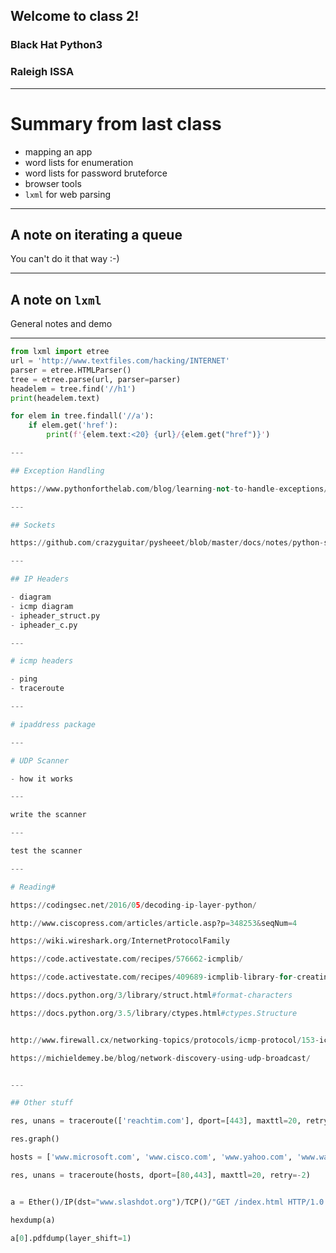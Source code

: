 ## Welcome to class 2!

### Black Hat Python3 

### Raleigh ISSA

---

# Summary from last class

- mapping an app
- word lists for enumeration
- word lists for password bruteforce
- browser tools
- `lxml` for web parsing

---

## A note on iterating a queue

You can't do it that way :-)

---

## A note on `lxml`

General notes and demo

---

```python
from lxml import etree
url = 'http://www.textfiles.com/hacking/INTERNET'
parser = etree.HTMLParser()
tree = etree.parse(url, parser=parser)
headelem = tree.find('//h1')
print(headelem.text)

for elem in tree.findall('//a'):
    if elem.get('href'):
        print(f'{elem.text:<20} {url}/{elem.get("href")}')

---

## Exception Handling

https://www.pythonforthelab.com/blog/learning-not-to-handle-exceptions/

---

## Sockets

https://github.com/crazyguitar/pysheeet/blob/master/docs/notes/python-socket.rst

---

## IP Headers

- diagram
- icmp diagram
- ipheader_struct.py
- ipheader_c.py

---

# icmp headers

- ping
- traceroute

---

# ipaddress package

---

# UDP Scanner

- how it works

---

write the scanner

---

test the scanner

---

# Reading#

https://codingsec.net/2016/05/decoding-ip-layer-python/

http://www.ciscopress.com/articles/article.asp?p=348253&seqNum=4

https://wiki.wireshark.org/InternetProtocolFamily

https://code.activestate.com/recipes/576662-icmplib/

https://code.activestate.com/recipes/409689-icmplib-library-for-creating-and-reading-icmp-pack/

https://docs.python.org/3/library/struct.html#format-characters

https://docs.python.org/3.5/library/ctypes.html#ctypes.Structure


http://www.firewall.cx/networking-topics/protocols/icmp-protocol/153-icmp-destination-unreachable.html

https://michieldemey.be/blog/network-discovery-using-udp-broadcast/


---

## Other stuff

res, unans = traceroute(['reachtim.com'], dport=[443], maxttl=20, retry=-2)

res.graph()

hosts = ['www.microsoft.com', 'www.cisco.com', 'www.yahoo.com', 'www.wanadoo.fr', 'www.pacsec.com']

res, unans = traceroute(hosts, dport=[80,443], maxttl=20, retry=-2)


a = Ether()/IP(dst="www.slashdot.org")/TCP()/"GET /index.html HTTP/1.0 \n\n"

hexdump(a)

a[0].pdfdump(layer_shift=1)